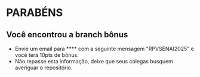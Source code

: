 # PARABÉNS

## Você encontrou a branch bônus

- Envie um email para **** com a seguinte mensagem "RPVSENAI2025" e você terá 10pts de bônus.
- Não repasse esta informação, deixe que seus colegas busquem averiguar o repositório.
